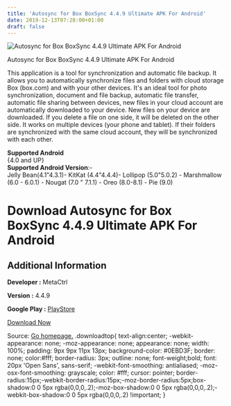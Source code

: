 ```yaml
---
title: 'Autosync for Box BoxSync 4.4.9 Ultimate APK For Android'
date: 2019-12-13T07:28:00+01:00
draft: false
---
```


![Autosync for Box BoxSync 4.4.9 Ultimate APK For Android](https://i2.wp.com/apkhome.net/wp-content/uploads/2019/12/Autosync-for-Box-BoxSync-4.4.9-Ultimate.png "Autosync for Box BoxSync 4.4.9 Ultimate APK For Android")

  

Autosync for Box BoxSync 4.4.9 Ultimate APK For Android

This application is a tool for synchronization and automatic file backup. It allows you to automatically synchronize files and folders with cloud storage Box (box.com) and with your other devices. It's an ideal tool for photo synchronization, document and file backup, automatic file transfer, automatic file sharing between devices, new files in your cloud account are automatically downloaded to your device. New files on your device are downloaded. If you delete a file on one side, it will be deleted on the other side. It works on multiple devices (your phone and tablet). If their folders are synchronized with the same cloud account, they will be synchronized with each other.

**Supported Android**  
{4.0 and UP}  
**Supported Android Version**:-  
Jelly Bean(4.1"4.3.1)- KitKat (4.4"4.4.4)- Lollipop (5.0"5.0.2) - Marshmallow (6.0 - 6.0.1) - Nougat (7.0 " 7.1.1) - Oreo (8.0-8.1) - Pie (9.0)

Download Autosync for Box BoxSync 4.4.9 Ultimate APK For Android
================================================================

Additional Information
----------------------

**Developer :** MetaCtrl

**Version :** 4.4.9

**Google Play :** [PlayStore](https://play.google.com/store/apps/details?id=com.ttxapps.boxsync)

  

[Download Now](https://store4app.co/post/autosync-for-box-boxsync-4-4-9-ultimate-apk-for-android_1575991117)

  
Source: [Go homepage.](https://store4app.co/post/autosync-for-box-boxsync-4-4-9-ultimate-apk-for-android_1575991117) .downloadtop{ text-align:center; -webkit-appearance: none; -moz-appearance: none; appearance: none; width: 100%; padding: 9px 9px 11px 13px; background-color: #0EBD3F; border: none; color:#fff; border-radius: 3px; outline: none; font-weight;bold; font: 20px 'Open Sans', sans-serif; -webkit-font-smoothing: antialiased; -moz-osx-font-smoothing: grayscale; color: #fff; cursor: pointer; border-radius:15px;-webkit-border-radius:15px;-moz-border-radius:5px;box-shadow:0 0 5px rgba(0,0,0,.2);-moz-box-shadow:0 0 5px rgba(0,0,0,.2);-webkit-box-shadow:0 0 5px rgba(0,0,0,.2) !important; }